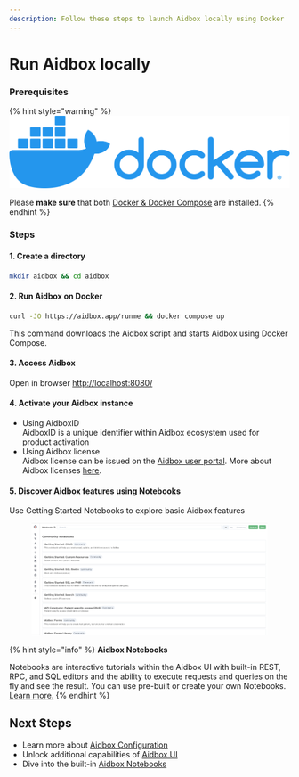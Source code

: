 ```yaml
---
description: Follow these steps to launch Aidbox locally using Docker
---
```


# Run Aidbox locally

### Prerequisites

{% hint style="warning" %}
<img src="../../.gitbook/assets/docker.png" alt="" data-size="original">

Please **make sure** that both [Docker & Docker Compose](https://docs.docker.com/engine/install/) are installed.
{% endhint %}

### Steps

#### 1. Create a directory

```sh
mkdir aidbox && cd aidbox
```

#### 2. **Run Aidbox on Docker**

```bash
curl -JO https://aidbox.app/runme && docker compose up
```

This command downloads the Aidbox script and starts Aidbox using Docker Compose.

#### 3. Access Aidbox

Open in browser [http://localhost:8080/](http://localhost:8888/)

#### 4. Activate your Aidbox instance

* Using AidboxID\
  AidboxID is a unique identifier within Aidbox ecosystem used for product activation
* Using Aidbox license\
  Aidbox license can be issued on the [Aidbox user portal](https://aidbox.app/). More about Aidbox licenses [here](../../overview/aidbox-user-portal/licenses.md).&#x20;

#### 5. **Discover Aidbox features using Notebooks**

Use Getting Started Notebooks to explore basic Aidbox features&#x20;

<figure><img src="../../.gitbook/assets/Screenshot 2024-05-30 at 20.17.18.png" alt=""><figcaption></figcaption></figure>

{% hint style="info" %}
**Aidbox Notebooks**

Notebooks are interactive tutorials within the Aidbox UI with built-in REST, RPC, and SQL editors and the ability to execute requests and queries on the fly and see the result. You can use pre-built or create your own Notebooks. [Learn more.](../../overview/aidbox-ui/notebooks.md)
{% endhint %}

## Next Steps

* Learn more about [Aidbox Configuration](../../aidbox-configuration/aidbox-zen-lang-project/)
* Unlock additional capabilities of [Aidbox UI](../../overview/aidbox-ui/)
* Dive into the built-in [Aidbox Notebooks](../../overview/aidbox-ui/notebooks.md)
